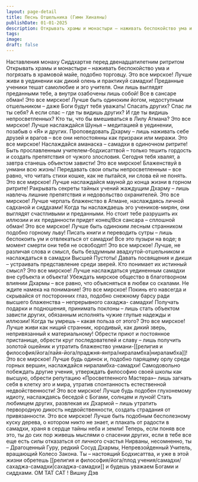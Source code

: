 ```yaml
---
layout: page-detail
title: Песнь Отшельника (Гимн Хинаяны)
publishDate: 01-01-2025
description: Открывать храмы и монастыри – наживать беспокойство ума и погрязать в храмовой майе, подобно торговцу. Это все мирское! Лучше живи в уединении как дикий олень и практикуй самадхи
tags:
image:
draft: false
---
```

Наставления монаху Сиддхартхе перед двенадцатилетним ритритом Открывать храмы и монастыри – наживать беспокойство ума и погрязать в храмовой майе, подобно торговцу. Это все мирское! Лучше живи в уединении как дикий олень и практикуй самадхи! Преданные ученики тешат самолюбие и эго учителя. Они лишь выглядят преданными тебе, а внутри озабочены лишь собой! Все в сансаре обман! Это все мирское! Лучше быть одиноким йогом, недоступным отшельником – даже Боги будут тебя уважать! Спасать других? Спас ли ты себя? А если спас – где ты видишь других? И где ты видишь непросветленных? Кто ты, что бы вмешиваться в Лилу Атмана? Это все мирское! Лучше наслаждайся Шунья – медитацией в уединении, позабыв о «Я» и других. Проповедовать Дхарму – лишь наживать себе друзей и врагов – все они непостоянны как призраки или миражи. Это все мирское! Наслаждайся аманаска – самадхи в одиночном ритрите! Быть прославленным учителем-бодхисаттвой – только тешить гордость и создать препятствия от чужого злословия. Сегодня тебя хвалят, а завтра станешь объектом зависти! Это все мирское! Блаженствуй в унмани всю жизнь! Передавать свои опыты непросветленным – все равно, что читать стихи кошке, как не пытайся, ни слова ей не понять. Это все мирское! Лучше наслаждайся мауной до конца жизни в горном ритрите! Ракрывать секреты тайных учений жаждущим Дхарму – лишь навлечь лишние препятствия и недовольство охранителей. Это все мирское! Лучше черпать блаженство в Атмане, наслаждаясь личной садханой и сиддхами! Когда ты наслаждаешь эго учеников-мирян, они выглядят счастливыми и преданными. Но стоит тебе разрушить их иллюзии и их преданности придет конец!Вся сансара – сплошной обман! Это все мирское! Лучше быть одиноким лесным странником подобно горному льву! Писать книги и переводить сутры – лишь беспокоить ум и отвлекаться от самадхи! Все это пузыри на воде; в момент смерти они тебя не освободят! Это все мирское! Лучше, не различая слова и смысл, быть бездумным авадхутой-отшельником и наслаждаться в самадхи Высшей Пустоты! Давать посвящения и дикши – устраивать представление среди зверей. Кто понимает их истинный смысл? Это все мирское! Лучше наслаждаться уединенным самадхи вне субъекта и объекта! Убеждать мирское общество в благотворном влиянии Дхармы – все равно, что объясняться в любви со скалами. Не ждите намека на понимание! Это все мирское! Покинь его навсегда и скрывайся от посторонних глаз, подобно снежному барсу ради высшего блаженства – непрерывного сахаджа- самадхи! Получать подарки и подношения, принимать поклоны – лишь стать объектом зависти других, обязанным исполнять чужие глупые надежды и иллюзии! Когда ты умрешь – какая польза от этого? Это все мирское! Лучше живи как нищий странник, юродивый, как дикий зверь, непривязанный к материальному! Обрести приют и постоянное пристанище, обрести круг последователей и славу – лишь получить золотой ошейник и утратить блаженство унмани-[[религия и философия/йога/лайя-йога/праджня-янтра/нираламбха|нираламбха]]! Это все мирское! Лучше будь одинок и, подобно парящему орлу среди горных вершин, наслаждайся нираламбха-самадхи! Самодовольно побеждать другие учения, утверждать философию своей школы как высшую, обрести репутацию «Просветленного Мастера»– лишь загнать себя в клетку эго и мира, утратив спонтанность естественной недвойственности! Это все мирское! Лучше будь подобен глухонемому идиоту, наслаждаясь беседой с Богами, солнцем и луной! Стать любимцем других, развлекая их Дхармой – лишь утратить первородную дикость недвойственности, создать страдания от привязанности. Это все мирское! Лучше быть подобным бесполезному куску дерева, о котором никто не знает, и плакать от радости в самадхи, храня в сердце тайны неба и земли! Теперь, если поняв все это, ты до сих пор живешь мыслями о спасении других, если в тебе все еще есть силы отказаться от личного счастья Нирваны, несомненно, ты – Драгоценный Гуру, редкий Сосуд Дхармы, Непревзойденный Учитель, вращающий Колесо Закона. Ты – настоящий Бодхисаттва, и уже в этой жизни обретешь [[религия и философия/йога/плод учения/самадхи/сахаджа-самадхи|сахаджа-самадхи]] и будешь уважаем Богами и сиддхами. ОМ ТАТ САТ ! Вишну Дэв
